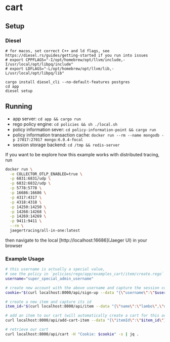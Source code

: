 # cart

## Setup

### Diesel
```
# for macos, set correct C++ and ld flags, see https://diesel.rs/guides/getting-started if you run into issues
# export CPPFLAGS="-I/opt/homebrew/opt/llvm/include,-I/usr/local/opt/libpq/include"
# export LDFLAGS="-L/opt/homebrew/opt/llvm/lib,-L/usr/local/opt/libpq/lib"

cargo install diesel_cli --no-default-features postgres
cd app
diesel setup
```

## Running
- app server: `cd app && cargo run`
- rego policy engine: `cd policies && sh ./local.sh`
- policy information sever: `cd policy-information-point && cargo run`
- policy information transaction cache: `docker run --rm --name mongodb -p 27017:27017 mongo:6.0.4-focal`
- session storage backend: `cd /tmp && redis-server`

If you want to be explore how this example works with distributed tracing, run
```sh
docker run \
  -e COLLECTOR_OTLP_ENABLED=true \
  -p 6831:6831/udp \
  -p 6832:6832/udp \
  -p 5778:5778 \
  -p 16686:16686 \
  -p 4317:4317 \
  -p 4318:4318 \
  -p 14250:14250 \
  -p 14268:14268 \
  -p 14269:14269 \
  -p 9411:9411 \
  --rm \
  jaegertracing/all-in-one:latest
```
then navigate to the local [http://localhost:16686](Jaeger UI) in your browser

### Example Usage
```sh
# this username is actually a special value,
# see the policy in `policies/rego/app/examples_cart/item/create.rego`
username="super_special_admin_username"

# create new account with the above username and capture the session cookie created
cookie="$(curl localhost:8000/api/sign-up --data "{\"username\":\"$username\"}" -H "Content-Type: application/json" -v 2>&1 | grep set-cookie | sed 's/< set-cookie: //g')"

# create a new item and capture its id
item_id="$(curl localhost:8000/api/item --data "{\"name\":\"lambo\",\"description\":\"momma\!\"}" -H "Content-Type: application/json" -H "Cookie: $cookie" -s | jq -r '.id')"

# add an item to our cart (will automatically create a cart for this account since none exists yet)
curl localhost:8000/api/add-cart-item --data "{\"itemId\":\"$item_id\"}" -H "Content-Type: application/json" -H "Cookie: $cookie" -s | jq .

# retrieve our cart
curl localhost:8000/api/cart -H "Cookie: $cookie" -s | jq .
```
